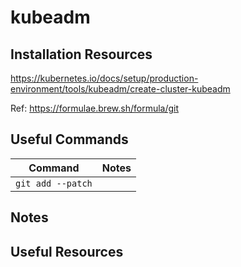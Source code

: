 # kubeadm

## Installation Resources

<https://kubernetes.io/docs/setup/production-environment/tools/kubeadm/create-cluster-kubeadm>


Ref: <https://formulae.brew.sh/formula/git>

## Useful Commands

| Command | Notes |
|---------|-------|
|`git add --patch` | |

## Notes

## Useful Resources
